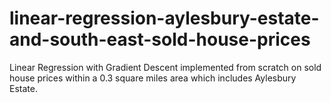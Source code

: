 # linear-regression-aylesbury-estate-and-south-east-sold-house-prices
Linear Regression with Gradient Descent implemented from scratch on sold house prices within a 0.3 square miles area which includes Aylesbury Estate. 
